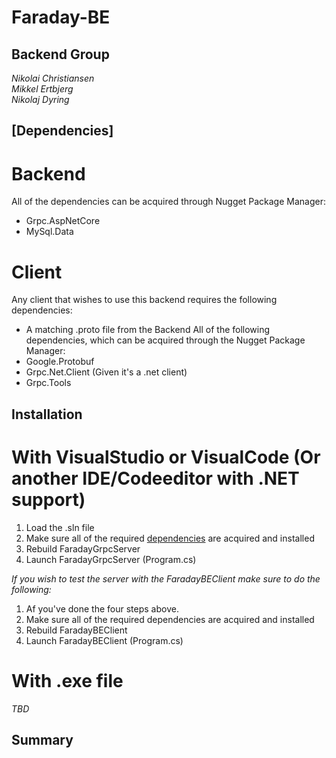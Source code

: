 # Faraday-BE

## Backend Group
*Nikolai Christiansen*  
*Mikkel Ertbjerg*  
*Nikolaj Dyring*

## [Dependencies]
# Backend
All of the dependencies can be acquired through Nugget Package Manager:
- Grpc.AspNetCore
- MySql.Data

# Client
Any client that wishes to use this backend requires the following dependencies:
- A matching .proto file from the Backend
All of the following dependencies, which can be acquired through the Nugget Package Manager:
- Google.Protobuf
- Grpc.Net.Client (Given it's a .net client)
- Grpc.Tools

## Installation
# With VisualStudio or VisualCode (Or another IDE/Codeeditor with .NET support)
1. Load the .sln file
2. Make sure all of the required [dependencies](Dependencies) are acquired and installed
3. Rebuild FaradayGrpcServer
4. Launch FaradayGrpcServer (Program.cs)

_If you wish to test the server with the FaradayBEClient make sure to do the following:_
1. Af you've done the four steps above.
2. Make sure all of the required dependencies are acquired and installed
3. Rebuild FaradayBEClient
4. Launch FaradayBEClient (Program.cs)

# With .exe file
*TBD*

## Summary
